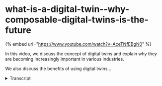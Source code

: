 # what-is-a-digital-twin--why-composable-digital-twins-is-the-future
{% embed url="https://www.youtube.com/watch?v=AceTNfEBgN0" %}



In this video, we discuss the concept of digital twins and explain why they are becoming increasingly important in various industries. 

We also discuss the benefits of using digital twins...
<details>
<summary>Transcript</summary>In this video, we discuss the concept of digital twins and explain why they are becoming increasingly important in various industries. 

We also discuss the benefits of using digital twins...
welcome to the world of digital twins a

concept that is revolutionizing the way

we design build and maintain our

physical systems a digital twin is a

digital replica of a physical asset such

as a building machine or even a city

it is created by using data from sensors

cameras and other sources to create a

virtual representation of the physical

asset digital twins can be used to

simulate and analyze different scenarios

such as how a building would perform in

a natural disaster or how a machine

would operate in different conditions

this allows engineers and designers to

identify potential problems and make

adjustments before the physical asset is

even built but the future of digital

twins is in their ability to be composed

a composable digital twin is made up of

smaller modular digital twins that can

be connected together to form a larger

system this allows for greater

flexibility and scalability making it

easier to adapt to changing conditions

and requirements the possibilities of

digital twins are endless and with the

emergence of composable digital twins

the future is looking even brighter the

ability to connect and compose digital

twins will allow us to design build and

maintain our physical systems in a more

efficient and sustainable way

so how do we actually build composable

digital twins

one of the most effective ways is by

using the world's only no code digital

twin composition platform XM Pro

with XM Pro you can compose your digital

twin Solutions without any code and

easily integrate with your current

systems using our integration Library

the XM Pro application designer also

features pre-built agents that allow

users to fully leverage pre-packaged

business capabilities

want to know more

reach out to our team to start building

your first digital twin today
</details>